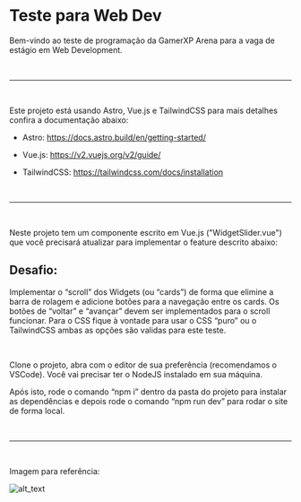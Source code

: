# Teste para Web Dev

Bem-vindo ao teste de programação da GamerXP Arena para a vaga de estágio em Web Development.

<br>

___

<br>

Este projeto está usando Astro, Vue.js e TailwindCSS para mais detalhes confira a documentação abaixo:

* Astro: https://docs.astro.build/en/getting-started/

* Vue.js: https://v2.vuejs.org/v2/guide/

* TailwindCSS: https://tailwindcss.com/docs/installation

<br>

___

<br>

Neste projeto tem um componente escrito em Vue.js ("WidgetSlider.vue") que você precisará atualizar para implementar o feature descrito abaixo:

## Desafio: 

Implementar o “scroll” dos Widgets (ou “cards”) de forma que elimine a barra de rolagem e adicione botões para a navegação entre os cards.
Os botões de “voltar” e “avançar” devem ser implementados para o scroll funcionar.
Para o CSS fique à vontade para usar o CSS “puro” ou o TailwindCSS ambas as opções são validas para este teste.

<br>

Clone o projeto, abra com o editor de sua preferência (recomendamos o VSCode). Você vai precisar ter o NodeJS instalado em sua máquina.

Após isto, rode o comando “npm i” dentro da pasta do projeto para instalar as dependências e depois rode o comando “npm run dev” para rodar o site de forma local.

<br>

___

<br>

Imagem para referência:

![alt_text](https://gamerxparena.com.br/codetest/image.png "Imagem referencia")
